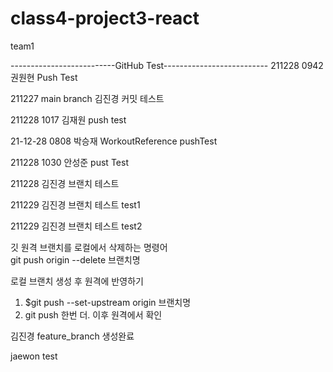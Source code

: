# class4-project3-react
team1


--------------------------GitHub Test--------------------------
211228 0942 권원현 Push Test

211227 main branch 김진경 커밋 테스트

211228 1017 김재원 push test

21-12-28 0808 박승재 WorkoutReference pushTest

211228 1030 안성준 pust Test


211228 김진경 브랜치 테스트

211229 김진경 브랜치 테스트 test1

211229 김진경 브랜치 테스트 test2

깃 원격 브랜치를 로컬에서 삭제하는 명령어  
git push origin --delete 브랜치명

로컬 브랜치 생성 후 원격에 반영하기
1. $git push --set-upstream origin 브랜치명 
2. git push 한번 더. 이후 원격에서 확인

김진경 feature_branch 생성완료

jaewon test